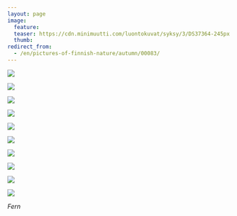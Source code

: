 ```yaml
---
layout: page
image:
  feature:
  teaser: https://cdn.minimuutti.com/luontokuvat/syksy/3/DS37364-245px.jpg
  thumb:
redirect_from:
  - /en/pictures-of-finnish-nature/autumn/00083/
---
```


![](https://cdn.minimuutti.com/luontokuvat/syksy/3/DS37348-800px.jpg)

![](https://cdn.minimuutti.com/luontokuvat/syksy/3/DS37350-800px.jpg)

![](https://cdn.minimuutti.com/luontokuvat/syksy/3/DS37353-800px.jpg)

![](https://cdn.minimuutti.com/luontokuvat/syksy/3/DS37354-800px.jpg)

![](https://cdn.minimuutti.com/luontokuvat/syksy/3/DS37362-800px.jpg)

![](https://cdn.minimuutti.com/luontokuvat/syksy/3/DS37363-800px.jpg)

![](https://cdn.minimuutti.com/luontokuvat/syksy/3/DS37366-800px.jpg)

![](https://cdn.minimuutti.com/luontokuvat/syksy/3/DS37371-800px.jpg)

![](https://cdn.minimuutti.com/luontokuvat/syksy/3/DS37373-800px.jpg)

![](https://cdn.minimuutti.com/luontokuvat/syksy/3/DS37364-800px.jpg)

*Fern*
